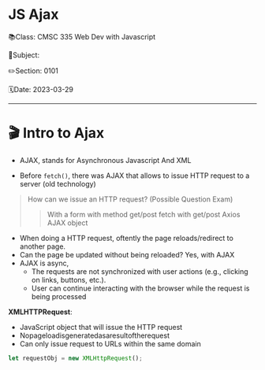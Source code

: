 # JS Ajax

📚Class: CMSC 335 Web Dev with Javascript

📘Subject: <a href="https://github.com/lamula21/cheat-sheets/blob/main/"></a>

✏️Section: 0101

🗓️Date: 2023-03-29

---

# 🎬 Intro to Ajax
- AJAX, stands for Asynchronous Javascript And XML

- Before `fetch()`, there was AJAX that allows to issue HTTP request to a server (old technology)

> How can we issue an HTTP request? (Possible Question Exam)
> >With a form with method get/post
> >fetch with get/post
> >Axios
> >AJAX object

- When doing a HTTP request, oftently the page reloads/redirect to another page.
- Can the page be updated without being reloaded? Yes, with AJAX
- AJAX is async,
	- The requests are not synchronized with user actions (e.g., clicking on links, buttons, etc.). 
	- User can continue interacting with the browser while the request is being processed

**XMLHTTPRequest**:
- JavaScript object that will issue the HTTP request  
- Nopageloadisgeneratedasaresultoftherequest  
- Can only issue request to URLs within the same domain
```js
let requestObj = new XMLHttpRequest();
```

